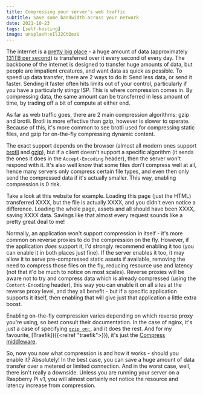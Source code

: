 ```yaml
---
title: Compressing your server's web traffic
subtitle: Save some bandwidth across your network
date: 2021-10-23
tags: [self-hosting]
image: unsplash:eIlJ2CtQezU
---
```


The internet is a [pretty big place](https://www.internetlivestats.com/) - a huge amount of data (approximately [131TB per second](https://www.internetlivestats.com/one-second/#traffic-band)) is transferred over it every second of every day. The backbone of the internet is designed to transfer huge amounts of data, but people are impatient creatures, and want data as quick as possible. To speed up data transfer, there are 2 ways to do it: Send less data, or send it faster. Sending it faster often hits limits out of your control, particularly if you have a particularly stingy ISP. This is where compression comes in. By compressing data, the same amount can be transferred in less amount of time, by trading off a bit of compute at either end.

As far as web traffic goes, there are 2 main compression algorithms: gzip and brotli. Brotli is more effective than gzip, however is slower to operate. Because of this, it's more common to see brotli used for compressing static files, and gzip for on-the-fly compressing dynamic content.

The exact support depends on the browser (almost all modern ones support [brotli](https://caniuse.com/brotli) and [gzip](https://caniuse.com/sr_content-encoding-gzip)), but if a client doesn't support a specific algorithm (it sends the ones it does in the `Accept-Encoding` header), then the server won't respond with it. It's also well know that some files don't compress well at all, hence many servers only compress certain file types, and even then only send the compressed data if it's actually smaller. This way, enabling compression is 0 risk.

Take a look at this website for example. Loading this page (just the HTML) transferred XXXX, but the file is actually XXXX, and you didn't even notice a difference. Loading the whole page, assets and all should have been XXXX, saving XXXX data. Savings like that almost every request sounds like a pretty great deal to me!

Normally, an application won't support compression in itself - it's more common on reverse proxies to do the compression on the fly. However, if the application _does_ support it, I'd strongly recommend enabling it too (you can enable it in both places just fine). If the server enables it too, it may allow it to serve pre-compressed static assets if available, removing the need to compress those files on the fly, reducing resource use and latency (not that it'd be much to notice on most scales). Reverse proxies will be aware not to try and compress data which is already compressed (using the `Content-Encoding` header), this way you can enable it on all sites at the reverse proxy level, and they all benefit - but if a specific application supports it itself, then enabling that will give just that application a little extra boost.

Enabling on-the-fly compression varies depending on which reverse proxy you're using, so best consult their documentation. In the case of nginx, it's just a case of specifying [`gzip on;`](https://nginx.org/en/docs/http/ngx_http_gzip_module.html#gzip), and it does the rest. And for my favourite, [Traefik]({{<relref "traefik">}}), it's just the [Compress middleware](https://doc.traefik.io/traefik/middlewares/http/compress/).

So, now you now what compression is and how it works - should you enable it? Absolutely! In the best case, you can save a huge amount of data transfer over a metered or limited connection. And in the worst case, well, there isn't really a downside. Unless you are running your server on a Raspberry Pi v1, you will almost certainly not notice the resource and latency increase from compression.
